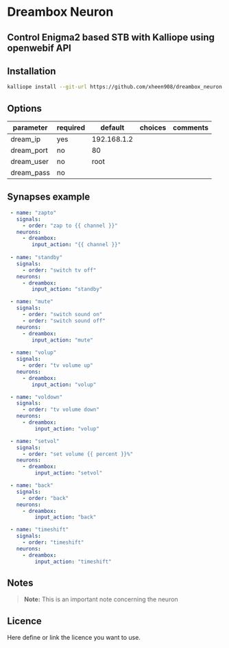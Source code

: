 # Dreambox Neuron

## Control Enigma2 based STB with Kalliope using openwebif API

## Installation
```bash
kalliope install --git-url https://github.com/xheen908/dreambox_neuron.git
```

## Options

| parameter        | required | default                       | choices                           | comments                     |
|------------------|----------|-------------------------------|-----------------------------------|------------------------------|
| dream_ip         | yes      | 192.168.1.2                   |                                   |                              |
| dream_port       | no       | 80                            |                                   |                              |
| dream_user       | no       | root                          |                                   |                              |
| dream_pass       | no       |                               |                                   |                              |

## Synapses example

```yml
 - name: "zapto"
   signals:
     - order: "zap to {{ channel }}"
   neurons:      
     - dreambox:
        input_action: "{{ channel }}"
    
 - name: "standby"
   signals:
     - order: "switch tv off"
   neurons:      
     - dreambox:
        input_action: "standby"

 - name: "mute"
   signals:
     - order: "switch sound on"
     - order: "switch sound off"
   neurons:      
     - dreambox:
        input_action: "mute"
 
 - name: "volup"
   signals:
     - order: "tv volume up"
   neurons:      
     - dreambox:
        input_action: "volup"

 - name: "voldown"
   signals:
     - order: "tv volume down"
   neurons:      
     - dreambox:
         input_action: "volup" 

 - name: "setvol"
   signals:
     - order: "set volume {{ percent }}%"
   neurons:      
     - dreambox:
         input_action: "setvol"

 - name: "back"
   signals:
     - order: "back"
   neurons:      
     - dreambox:
         input_action: "back"

 - name: "timeshift"
   signals:
     - order: "timeshift"
   neurons:      
     - dreambox:
         input_action: "timeshift"

```

## Notes

> **Note:** This is an important note concerning the neuron

## Licence

Here define or link the licence you want to use.
